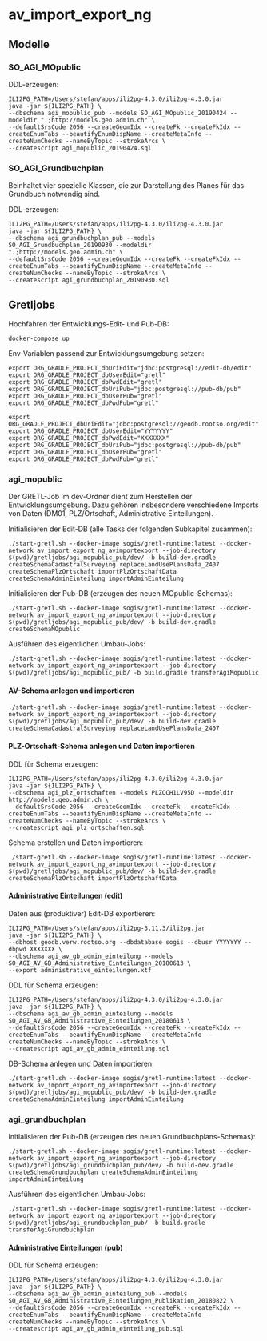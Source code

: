 # av_import_export_ng

## Modelle

### SO_AGI_MOpublic
DDL-erzeugen:
```
ILI2PG_PATH=/Users/stefan/apps/ili2pg-4.3.0/ili2pg-4.3.0.jar  
java -jar ${ILI2PG_PATH} \
--dbschema agi_mopublic_pub --models SO_AGI_MOpublic_20190424 --modeldir ".;http://models.geo.admin.ch" \
--defaultSrsCode 2056 --createGeomIdx --createFk --createFkIdx --createEnumTabs --beautifyEnumDispName --createMetaInfo --createNumChecks --nameByTopic --strokeArcs \
--createscript agi_mopublic_20190424.sql
```

### SO_AGI_Grundbuchplan
Beinhaltet vier spezielle Klassen, die zur Darstellung des Planes für das Grundbuch notwendig sind.

DDL-erzeugen:
```
ILI2PG_PATH=/Users/stefan/apps/ili2pg-4.3.0/ili2pg-4.3.0.jar  
java -jar ${ILI2PG_PATH} \
--dbschema agi_grundbuchplan_pub --models SO_AGI_Grundbuchplan_20190930 --modeldir ".;http://models.geo.admin.ch" \
--defaultSrsCode 2056 --createGeomIdx --createFk --createFkIdx --createEnumTabs --beautifyEnumDispName --createMetaInfo --createNumChecks --nameByTopic --strokeArcs \
--createscript agi_grundbuchplan_20190930.sql
```


## Gretljobs
Hochfahren der Entwicklungs-Edit- und Pub-DB:

```
docker-compose up
```

Env-Variablen passend zur Entwicklungsumgebung setzen:
```
export ORG_GRADLE_PROJECT_dbUriEdit="jdbc:postgresql://edit-db/edit"
export ORG_GRADLE_PROJECT_dbUserEdit="gretl"
export ORG_GRADLE_PROJECT_dbPwdEdit="gretl"
export ORG_GRADLE_PROJECT_dbUriPub="jdbc:postgresql://pub-db/pub"
export ORG_GRADLE_PROJECT_dbUserPub="gretl"
export ORG_GRADLE_PROJECT_dbPwdPub="gretl"
```

```
export ORG_GRADLE_PROJECT_dbUriEdit="jdbc:postgresql://geodb.rootso.org/edit"
export ORG_GRADLE_PROJECT_dbUserEdit="YYYYYYY"
export ORG_GRADLE_PROJECT_dbPwdEdit="XXXXXXX"
export ORG_GRADLE_PROJECT_dbUriPub="jdbc:postgresql://pub-db/pub"
export ORG_GRADLE_PROJECT_dbUserPub="gretl"
export ORG_GRADLE_PROJECT_dbPwdPub="gretl"
```

### agi_mopublic
Der GRETL-Job im dev-Ordner dient zum Herstellen der Entwicklungsumgebung. Dazu gehören insbesondere verschiedene Imports von Daten (DM01, PLZ/Ortschaft, Administrative Einteilungen).

Initialisieren der Edit-DB (alle Tasks der folgenden Subkapitel zusammen):
```
./start-gretl.sh --docker-image sogis/gretl-runtime:latest --docker-network av_import_export_ng_avimportexport --job-directory $(pwd)/gretljobs/agi_mopublic_pub/dev/ -b build-dev.gradle createSchemaCadastralSurveying replaceLandUsePlansData_2407 createSchemaPlzOrtschaft importPlzOrtschaftData createSchemaAdminEinteilung importAdminEinteilung
```

Initialisieren der Pub-DB (erzeugen des neuen MOpublic-Schemas):
```
./start-gretl.sh --docker-image sogis/gretl-runtime:latest --docker-network av_import_export_ng_avimportexport --job-directory $(pwd)/gretljobs/agi_mopublic_pub/dev/ -b build-dev.gradle createSchemaMOpublic
```

Ausführen des eigentlichen Umbau-Jobs:
```
./start-gretl.sh --docker-image sogis/gretl-runtime:latest --docker-network av_import_export_ng_avimportexport --job-directory $(pwd)/gretljobs/agi_mopublic_pub/ -b build.gradle transferAgiMopublic
```


#### AV-Schema anlegen und importieren
```
./start-gretl.sh --docker-image sogis/gretl-runtime:latest --docker-network av_import_export_ng_avimportexport --job-directory $(pwd)/gretljobs/agi_mopublic_pub/dev/ -b build-dev.gradle createSchemaCadastralSurveying replaceLandUsePlansData_2407

```

#### PLZ-Ortschaft-Schema anlegen und Daten importieren
DDL für Schema erzeugen:
```
ILI2PG_PATH=/Users/stefan/apps/ili2pg-4.3.0/ili2pg-4.3.0.jar  
java -jar ${ILI2PG_PATH} \
--dbschema agi_plz_ortschaften --models PLZOCH1LV95D --modeldir http://models.geo.admin.ch \
--defaultSrsCode 2056 --createGeomIdx --createFk --createFkIdx --createEnumTabs --beautifyEnumDispName --createMetaInfo --createNumChecks --nameByTopic --strokeArcs \
--createscript agi_plz_ortschaften.sql
```

Schema erstellen und Daten importieren:
```
./start-gretl.sh --docker-image sogis/gretl-runtime:latest --docker-network av_import_export_ng_avimportexport --job-directory $(pwd)/gretljobs/agi_mopublic_pub/dev/ -b build-dev.gradle createSchemaPlzOrtschaft importPlzOrtschaftData
```

#### Administrative Einteilungen (edit)
Daten aus (produktiver) Edit-DB exportieren:
```
ILI2PG_PATH=/Users/stefan/apps/ili2pg-3.11.3/ili2pg.jar  
java -jar ${ILI2PG_PATH} \
--dbhost geodb.verw.rootso.org --dbdatabase sogis --dbusr YYYYYYY --dbpwd XXXXXXX \
--dbschema agi_av_gb_admin_einteilung --models SO_AGI_AV_GB_Administrative_Einteilungen_20180613 \
--export administrative_einteilungen.xtf
```

DDL für Schema erzeugen:
```
ILI2PG_PATH=/Users/stefan/apps/ili2pg-4.3.0/ili2pg-4.3.0.jar  
java -jar ${ILI2PG_PATH} \
--dbschema agi_av_gb_admin_einteilung --models SO_AGI_AV_GB_Administrative_Einteilungen_20180613 \
--defaultSrsCode 2056 --createGeomIdx --createFk --createFkIdx --createEnumTabs --beautifyEnumDispName --createMetaInfo --createNumChecks --nameByTopic --strokeArcs \
--createscript agi_av_gb_admin_einteilung.sql
```

DB-Schema anlegen und Daten importieren:
```
./start-gretl.sh --docker-image sogis/gretl-runtime:latest --docker-network av_import_export_ng_avimportexport --job-directory $(pwd)/gretljobs/agi_mopublic_pub/dev/ -b build-dev.gradle createSchemaAdminEinteilung importAdminEinteilung
```

### agi_grundbuchplan

Initialisieren der Pub-DB (erzeugen des neuen Grundbuchplans-Schemas):
```
./start-gretl.sh --docker-image sogis/gretl-runtime:latest --docker-network av_import_export_ng_avimportexport --job-directory $(pwd)/gretljobs/agi_grundbuchplan_pub/dev/ -b build-dev.gradle createSchemaGrundbuchplan createSchemaAdminEinteilung importAdminEinteilung
```

Ausführen des eigentlichen Umbau-Jobs:
```
./start-gretl.sh --docker-image sogis/gretl-runtime:latest --docker-network av_import_export_ng_avimportexport --job-directory $(pwd)/gretljobs/agi_grundbuchplan_pub/ -b build.gradle transferAgiGrundbuchplan
```

#### Administrative Einteilungen (pub)

DDL für Schema erzeugen:
```
ILI2PG_PATH=/Users/stefan/apps/ili2pg-4.3.0/ili2pg-4.3.0.jar  
java -jar ${ILI2PG_PATH} \
--dbschema agi_av_gb_admin_einteilung_pub --models SO_AGI_AV_GB_Administrative_Einteilungen_Publikation_20180822 \
--defaultSrsCode 2056 --createGeomIdx --createFk --createFkIdx --createEnumTabs --beautifyEnumDispName --createMetaInfo --createNumChecks --nameByTopic --strokeArcs \
--createscript agi_av_gb_admin_einteilung_pub.sql
```
